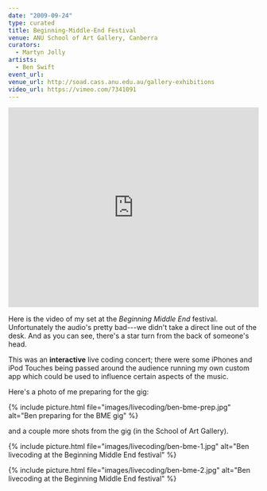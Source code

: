 ```yaml
---
date: "2009-09-24"
type: curated
title: Beginning-Middle-End Festival
venue: ANU School of Art Gallery, Canberra
curators:
  - Martyn Jolly
artists:
  - Ben Swift
event_url:
venue_url: http://soad.cass.anu.edu.au/gallery-exhibitions
video_url: https://vimeo.com/7341091
---
```


<div style="padding:80% 0 0 0;position:relative;"><iframe src="https://player.vimeo.com/video/7341091?color=be2edd" style="position:absolute;top:0;left:0;width:100%;height:100%;" frameborder="0" webkitallowfullscreen mozallowfullscreen allowfullscreen></iframe></div><script src="https://player.vimeo.com/api/player.js"></script>

Here is the video of my set at the _Beginning Middle End_ festival.
Unfortunately the audio's pretty bad---we didn't take a direct line out of the
desk. And as you can see, there's a star turn from the back of someone's head.

This was an **interactive** live coding concert; there were some iPhones and
iPod Touches being passed around the audience running my own custom app which
could be used to influence certain aspects of the music.

Here's a photo of me preparing for the gig:

{% include picture.html file="images/livecoding/ben-bme-prep.jpg" alt="Ben preparing for the BME gig" %}

and a couple more shots from the gig (in the School of Art Gallery).

{% include picture.html file="images/livecoding/ben-bme-1.jpg" alt="Ben livecoding at the Beginning Middle End festival" %}

{% include picture.html file="images/livecoding/ben-bme-2.jpg" alt="Ben livecoding at the Beginning Middle End festival" %}
